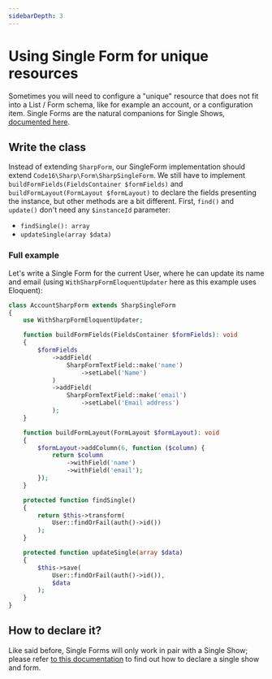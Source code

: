 ```yaml
---
sidebarDepth: 3
---
```


# Using Single Form for unique resources

Sometimes you will need to configure a "unique" resource that does not fit into a List / Form schema, like for example an account, or a configuration item. Single Forms are the natural companions for
Single Shows, [documented here](single-show.md).

## Write the class

Instead of extending `SharpForm`, our SingleForm implementation should extend `Code16\Sharp\Form\SharpSingleForm`. We still have to implement `buildFormFields(FieldsContainer $formFields)` and `buildFormLayout(FormLayout $formLayout)` to declare the fields presenting the instance, but other methods are a bit different. First, `find()` and `update()` don't need any `$instanceId` parameter:

- `findSingle(): array`
- `updateSingle(array $data)`

### Full example

Let's write a Single Form for the current User, where he can update its name and email (using `WithSharpFormEloquentUpdater` here as this example uses Eloquent):

```php
class AccountSharpForm extends SharpSingleForm
{
    use WithSharpFormEloquentUpdater;

    function buildFormFields(FieldsContainer $formFields): void
    {
        $formFields
            ->addField(
                SharpFormTextField::make('name')
                    ->setLabel('Name')
            )
            ->addField(
                SharpFormTextField::make('email')
                    ->setLabel('Email address')
            );
    }

    function buildFormLayout(FormLayout $formLayout): void
    {
        $formLayout->addColumn(6, function ($column) {
            return $column
                ->withField('name')
                ->withField('email');
        });
    }

    protected function findSingle()
    {
        return $this->transform(
            User::findOrFail(auth()->id())
        );
    }

    protected function updateSingle(array $data)
    {
        $this->save(
            User::findOrFail(auth()->id()), 
            $data
        );
    }
}
```


## How to declare it?

Like said before, Single Forms will only work in pair with a Single Show; please refer [to this documentation](single-show.md#single-show-declaration) to find out how to declare a single show and form.
